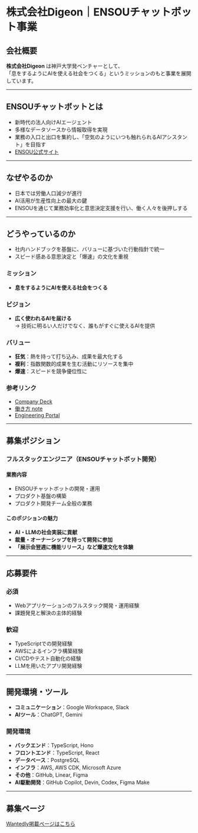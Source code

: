 # 株式会社Digeon｜ENSOUチャットボット事業

## 会社概要
**株式会社Digeon** は神戸大学発ベンチャーとして、  
「息をするようにAIを使える社会をつくる」というミッションのもと事業を展開しています。  

---

## ENSOUチャットボットとは
- 新時代の法人向けAIエージェント  
- 多様なデータソースから情報取得を実現  
- 業務の入口と出口を集約し、「空気のようにいつも触れられるAIアシスタント」を目指す  
- [ENSOU公式サイト](https://ensou.app/)  

---

## なぜやるのか
- 日本では労働人口減少が進行  
- AI活用が生産性向上の最大の鍵  
- ENSOUを通じて業務効率化と意思決定支援を行い、働く人々を後押しする  

---

## どうやっているのか
- 社内ハンドブックを基盤に、バリューに基づいた行動指針で統一  
- スピード感ある意思決定と「爆速」の文化を重視  

### ミッション
- **息をするようにAIを使える社会をつくる**

### ビジョン
- **広く使われるAIを届ける**  
  → 技術に明るい人だけでなく、誰もがすぐに使えるAIを提供  

### バリュー
- **狂気**：熱を持って打ち込み、成果を最大化する  
- **複利**：指数関数的成果を生む活動にリソースを集中  
- **爆速**：スピードを競争優位性に  

### 参考リンク
- [Company Deck](https://speakerdeck.com/digeon/hui-she-shao-jie-zi-liao)  
- [働き方 note](https://note.com/digeon)  
- [Engineering Portal](https://engineering.digeon.co/)  

---

## 募集ポジション
### フルスタックエンジニア（ENSOUチャットボット開発）
#### 業務内容
- ENSOUチャットボットの開発・運用  
- プロダクト基盤の構築  
- プロダクト開発チーム全般の業務  

#### このポジションの魅力
- **AI・LLMの社会実装に貢献**  
- **裁量・オーナーシップを持って開発に参加**  
- **「展示会翌週に機能リリース」など爆速文化を体験**  

---

## 応募要件
### 必須
- Webアプリケーションのフルスタック開発・運用経験  
- 課題発見と解決の主体的経験  

### 歓迎
- TypeScriptでの開発経験  
- AWSによるインフラ構築経験  
- CI/CDやテスト自動化の経験  
- LLMを用いたアプリ開発経験  

---

## 開発環境・ツール
- **コミュニケーション**：Google Workspace, Slack  
- **AIツール**：ChatGPT, Gemini  

### 開発環境
- **バックエンド**：TypeScript, Hono  
- **フロントエンド**：TypeScript, React  
- **データベース**：PostgreSQL  
- **インフラ**：AWS, AWS CDK, Microsoft Azure  
- **その他**：GitHub, Linear, Figma  
- **AI駆動開発**：GitHub Copilot, Devin, Codex, Figma Make  

---

## 募集ページ
[Wantedly掲載ページはこちら](https://www.wantedly.com/projects/2191221)
